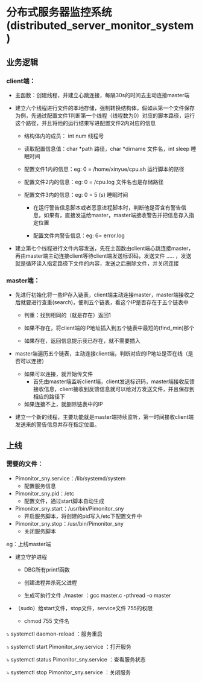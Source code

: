 # 分布式服务器监控系统(distributed_server_monitor_system)





## 业务逻辑



### client端：

- 主函数：创建线程，并建立心跳连接，每隔30s的时间去主动连接master端

- 建立六个线程进行文件的本地存储，强制转换结构体，假如从第一个文件保存为例，先通过配置文件1判断第一个线程（线程数为0）对应的脚本路径，运行这个路径，并且将他的运行结果写进配置文件2内对应的信息

  - 结构体内的成员： int num  线程号 
  - 读取配置信息值：char *path  路径，char *dirname   文件名，int sleep 睡眠时间
  - 配置文件1内的信息：eg: 0 = /home/xinyue/cpu.sh       运行脚本的路径
  - 配置文件2内的信息：eg: 0 = /cpu.log    文件名也是存储路径
  - 配置文件3内的信息：eg: 0 =  5 (s)          睡眠时间

    - 在运行警告信息脚本或者恶意进程脚本时，判断他是否含有警告信息，如果有，直接发送给master，master端接收警告并把信息存入指定位置

    - 配置文件内警告信息：eg: 6= error.log

- 建立第七个线程进行文件内容发送，先在主函数由client端心跳连接master，再由master端主动连接client等待client端发送标识码，发送文件 ..... ，发送就是循环读入指定路径下文件的内容，发送之后删除文件，并关闭连接




### master端：

- 先进行初始化将一些IP存入链表，client端主动连接master，master端接收之后就要进行查重(search)，便利五个链表，看这个IP是否存在于五个链表中

  - 判重：找到相同的（就是存在）返回1

  - 如果不存在，将client端的IP地址插入到五个链表中最短的(find_min)那个
  - 如果存在，返回信息提示我已存在，就不需要插入

- master端遍历五个链表，主动连接client端，判断对应的IP地址是否在线（是否可以连接）

  - 如果可以连接，就开始传文件
    - 首先由master端监听client端，client发送标识码，master端接收反馈接收信息，client接收到反馈信息就可以给对方发送文件，并且保存到相应的路径下
  - 如果连接不上，就删除链表中的IP
- 建立一个新的线程，主要功能就是master端持续监听，第一时间接收client端发送来的警告信息并存在指定位置。







## 上线

### 需要的文件：

- Pimonitor_sny.service：/lib/systemd/system
  - 配置服务信息
- Pimonitor_sny.pid：/etc
  - 配置文件，通过start脚本自动生成
- Pimonitor_sny.start：/usr/bin/Pimonitor_sny
  - 开启服务脚本，将创建的pid写入/etc下配置文件中
- Pimonitor_sny.stop：/usr/bin/Pimonitor_sny
  - 关闭服务脚本



eg：上线master端

- 建立守护进程

  - DBG所有printf函数
  - 创建进程并杀死父进程

  - 生成可执行文件 ./master ：gcc master.c   -pthread -o  master

- （sudo）给start文件，stop文件，service文件 755的权限

  - chmod 755  文件名



:arrow_heading_down: systemctl daemon-reload ：服务重启

⤵️ systemctl start Pimonitor_sny.service ：打开服务

⤵️ systemctl status Pimonitor_sny.service ：查看服务状态

⤵️ systemctl stop Pimonitor_sny.service ：关闭服务





























